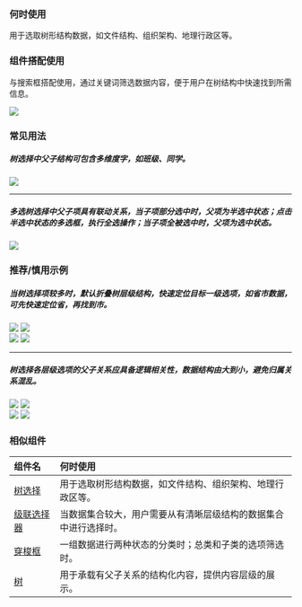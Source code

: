 

### 何时使用

用于选取树形结构数据，如文件结构、组织架构、地理行政区等。

### 组件搭配使用

与搜索框搭配使用，通过关键词筛选数据内容，便于用户在树结构中快速找到所需信息。

<div class="legend">
  <div class="item">
    <img src="https://oteam-tdesign-1258344706.cos.ap-guangzhou.myqcloud.com/site/design/treeselect%20a.png" />
  </div>
</div>

### 常见用法

##### 树选择中父子结构可包含多维度字，如班级、同学。

<div class="legend">
  <div class="item">
    <img src="https://oteam-tdesign-1258344706.cos.ap-guangzhou.myqcloud.com/site/design/treeselect%20b.png" />
  </div>
</div>

<hr />

##### 多选树选择中父子项具有联动关系，当子项部分选中时，父项为半选中状态；点击半选中状态的多选框，执行全选操作；当子项全被选中时，父项为选中状态。


<img src="https://oteam-tdesign-1258344706.cos.ap-guangzhou.myqcloud.com/site/design/20211221142525.png" />


### 推荐/慎用示例

##### 当树选择项较多时，默认折叠树层级结构，快速定位目标一级选项，如省市数据，可先快速定位省，再找到市。

<div class="legend">
  <div class="item">
    <img src="https://oteam-tdesign-1258344706.cos.ap-guangzhou.myqcloud.com/site/design/treeselect%20ba.png" />
    <img class="tag" src="https://oteam-tdesign-1258344706.cos.ap-guangzhou.myqcloud.com/site/doc/good.png" />
  </div>
  
  <div class="item">
    <img src="https://oteam-tdesign-1258344706.cos.ap-guangzhou.myqcloud.com/site/design/treeselect%20bb.png" />
    <img class="tag" src="https://oteam-tdesign-1258344706.cos.ap-guangzhou.myqcloud.com/site/doc/bad.png" />
  </div>
</div>

<hr />

##### 树选择各层级选项的父子关系应具备逻辑相关性，数据结构由大到小，避免归属关系混乱。

<div class="legend">
  <div class="item">
    <img src="https://oteam-tdesign-1258344706.cos.ap-guangzhou.myqcloud.com/site/design/treeselectea.png" />
    <img class="tag" src="https://oteam-tdesign-1258344706.cos.ap-guangzhou.myqcloud.com/site/doc/good.png" />
  </div>
  
  <div class="item">
    <img src="https://oteam-tdesign-1258344706.cos.ap-guangzhou.myqcloud.com/site/design/treeselecteb.png" />
    <img class="tag" src="https://oteam-tdesign-1258344706.cos.ap-guangzhou.myqcloud.com/site/doc/bad.png" />
  </div>
</div>

### 相似组件

| 组件名 | 何时使用                                                     |
| :----- | :----------------------------------------------------------- |
| [树选择](./treeselect)   | 用于选取树形结构数据，如文件结构、组织架构、地理行政区等。 |
| [级联选择器](./Cascader)   | 当数据集合较大，用户需要从有清晰层级结构的数据集合中进行选择时。                     |
| [穿梭框](./Transfer)   | 一组数据进行两种状态的分类时；总类和子类的选项筛选时。                     |
| [树](./tree) | 用于承载有父子关系的结构化内容，提供内容层级的展示。       |
